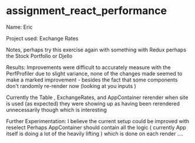 # assignment_react_performance

Name: Eric

Project used: Exchange Rates

Notes, perhaps try this exercise again with something with Redux
perhaps the Stock Portfolio or Djello

Results:
Improvements were difficult to accurately measure with the PerfProfiler due to slight variance,
none of the changes made seemed to make a marked improvement - besides the fact that some components don't randomly
re-render now (looking at you inputs )

Currently the Table , ExchangeRates, and AppContainer rerender when site is used (as expected)
they were showing up as having been rerendered unnecessarily though which is interesting

Further Experimentation:
I believe the current setup could be improved with reselect
Perhaps AppContainer should contain all the logic ( currently App itself is doing a lot of the heavily lifting )
which is done on each render ....
